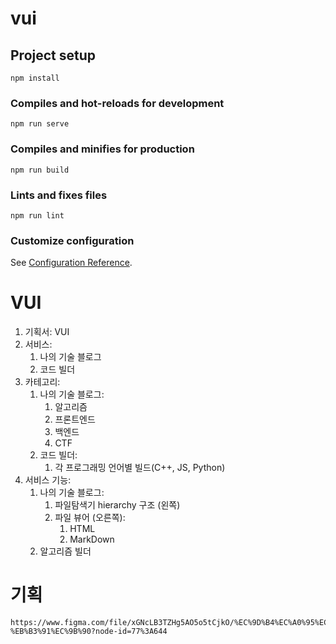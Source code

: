 # vui

## Project setup

```
npm install
```

### Compiles and hot-reloads for development

```
npm run serve
```

### Compiles and minifies for production

```
npm run build
```

### Lints and fixes files

```
npm run lint
```

### Customize configuration

See [Configuration Reference](https://cli.vuejs.org/config/).

# VUI

1. 기획서: VUI
2. 서비스:
   1. 나의 기술 블로그
   2. 코드 빌더
3. 카테고리:
   1. 나의 기술 블로그:
      1. 알고리즘
      2. 프론트엔드
      3. 백엔드
      4. CTF
   2. 코드 빌더:
      1. 각 프로그래밍 언어별 빌드(C++, JS, Python)
4. 서비스 기능:
   1. 나의 기술 블로그:
      1. 파일탐색기 hierarchy 구조 (왼쪽)
      2. 파일 뷰어 (오른쪽):
         1. HTML
         2. MarkDown
   2. 알고리즘 빌더

# 기획

```
https://www.figma.com/file/xGNcLB3TZHg5AO5o5tCjkO/%EC%9D%B4%EC%A0%95%EC%9C%A4-%EB%B3%91%EC%9B%90?node-id=77%3A644
```
